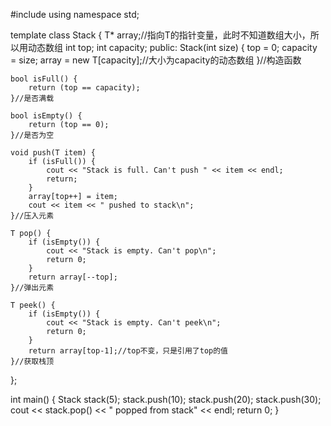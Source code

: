 #include<iostream>
using namespace std;

template <typename T>
class Stack {
    T* array;//指向T的指针变量，此时不知道数组大小，所以用动态数组
    int top;
    int capacity;
public:
    Stack(int size) {
        top = 0;
        capacity = size;
        array = new T[capacity];//大小为capacity的动态数组
    }//构造函数

    bool isFull() {
        return (top == capacity);
    }//是否满载

    bool isEmpty() {
        return (top == 0);
    }//是否为空

    void push(T item) {
        if (isFull()) {
            cout << "Stack is full. Can't push " << item << endl;
            return;
        }
        array[top++] = item;
        cout << item << " pushed to stack\n";
    }//压入元素

    T pop() {
        if (isEmpty()) {
            cout << "Stack is empty. Can't pop\n";
            return 0;
        }
        return array[--top];
    }//弹出元素

    T peek() {
        if (isEmpty()) {
            cout << "Stack is empty. Can't peek\n";
            return 0;
        }
        return array[top-1];//top不变，只是引用了top的值
    }//获取栈顶
};

int main() {
    Stack<int> stack(5);
    stack.push(10);
    stack.push(20);
    stack.push(30);
    cout << stack.pop() << " popped from stack" << endl;
    return 0;
}
